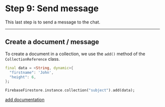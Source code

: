 # Step 9: Send message

This last step is to send a message to the chat.

---

## Create a document / message

To create a document in a collection, we use the `add()` method of the `CollectionReference` class.

```dart
final data = <String, dynamic>{
  "firstname": 'John',
  "height": 6,
};

FirebaseFirestore.instance.collection("subject").add(data);
```

[add documentation](https://pub.dev/documentation/cloud_firestore/latest/cloud_firestore/CollectionReference/add.html)

